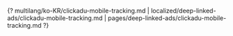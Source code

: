 {? multilang/ko-KR/clickadu-mobile-tracking.md | localized/deep-linked-ads/clickadu-mobile-tracking.md | pages/deep-linked-ads/clickadu-mobile-tracking.md ?}
